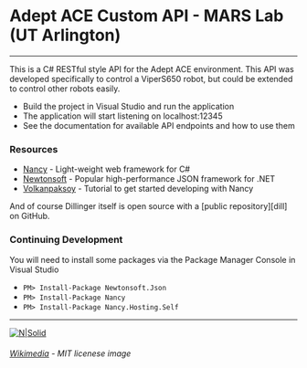 # Adept ACE Custom API - MARS Lab (UT Arlington)
---
This is a C# RESTful style API for the Adept ACE environment. This API was developed specifically to control a ViperS650 robot, but could be extended to control other robots easily.

  - Build the project in Visual Studio and run the application
  - The application will start listening on localhost:12345
  - See the documentation for available API endpoints and how to use them

### Resources

* [Nancy] - Light-weight web framework for C#
* [Newtonsoft] - Popular high-performance JSON framework for .NET
* [Volkanpaksoy] - Tutorial to get started developing with Nancy

And of course Dillinger itself is open source with a [public repository][dill]
 on GitHub.

### Continuing Development
You will need to install some packages via the Package Manager Console in Visual Studio

  - `PM> Install-Package Newtonsoft.Json`
  - `PM> Install-Package Nancy`
  - `PM> Install-Package Nancy.Hosting.Self`

---
[![N|Solid](https://upload.wikimedia.org/wikipedia/commons/thumb/f/f8/License_icon-mit-88x31-2.svg/2000px-License_icon-mit-88x31-2.svg.png)](https://opensource.org/licenses/MIT)
###### [Wikimedia] - MIT licenese image


[//]: # (Reference Links - http://stackoverflow.com/questions/4823468/store-comments-in-markdown-syntax)

   [Volkanpaksoy]: <http://volkanpaksoy.com/archive/2015/11/11/building-a-simple-http-server-with-nancy/>
   [Nancy]: <http://nancyfx.org/>
   [Newtonsoft]: <http://www.newtonsoft.com/json>
   [Wikimedia]: <https://upload.wikimedia.org/>
